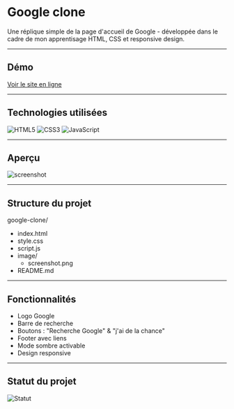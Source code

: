 # Google clone

Une réplique simple de la page d'accueil de Google - développée dans le cadre de mon apprentisage HTML, CSS et responsive design.

---

## Démo

[Voir le site en ligne](https://google-clone-manon.netlify.app)

---

## Technologies utilisées

![HTML5](https://img.shields.io/badge/HTML5-E34F26?style=for-the-badge&logo=html5&logoColor=white)
![CSS3](https://img.shields.io/badge/CSS3-1572B6?style=for-the-badge&logo=css3&logoColor=white)
![JavaScript](https://img.shields.io/badge/JavaScript-F7DF1E?style=for-the-badge&logo=javascript&logoColor=black)

---

## Aperçu

![screenshot](screenshot.png)

---

## Structure du projet

google-clone/
- index.html
- style.css
- script.js
- image/
  - screenshot.png
- README.md

---

## Fonctionnalités

- Logo Google
- Barre de recherche
- Boutons : "Recherche Google" & "j'ai de la chance"
- Footer avec liens
- Mode sombre activable
- Design responsive

---

## Statut du projet
![Statut](https://img.shields.io/badge/Statut-Terminé-brightgreen)
  
  
